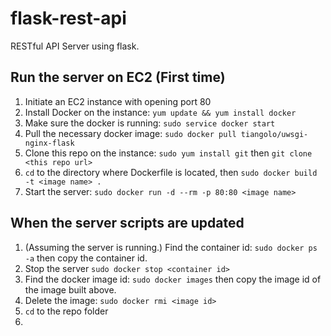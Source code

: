 # flask-rest-api
RESTful API Server using flask.

## Run the server on EC2 (First time)

1. Initiate an EC2 instance with opening port 80
2. Install Docker on the instance: `yum update && yum install docker`
3. Make sure the docker is running: `sudo service docker start`
4. Pull the necessary docker image: `sudo docker pull tiangolo/uwsgi-nginx-flask`
5. Clone this repo on the instance: `sudo yum install git` then `git clone <this repo url>`
6. `cd` to the directory where Dockerfile is located, then `sudo docker build -t <image name> .`
7. Start the server: `sudo docker run -d --rm -p 80:80 <image name> `

## When the server scripts are updated

1. (Assuming the server is running.) Find the container id: `sudo docker ps -a` then copy the container id. 
2. Stop the server `sudo docker stop <container id>`
3. Find the docker image id: `sudo docker images` then copy the image id of the image built above.
4. Delete the image: `sudo docker rmi <image id>`
5. `cd` to the repo folder 
6. 
